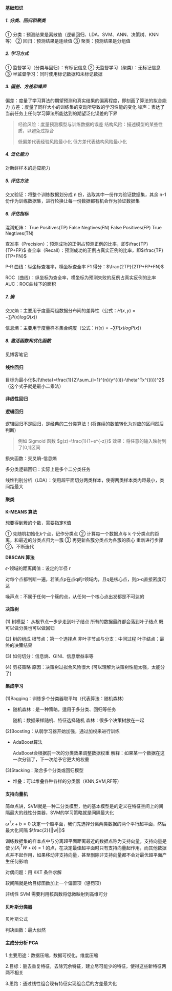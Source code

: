#### 基础知识

##### 1. 分类、回归和聚类

① 分类：预测结果是离散值（逻辑回归、LDA、SVM、ANN、决策树、KNN等）
② 回归：预测结果是连续值
③ 聚类：预测结果是分组值

##### 2. 学习方式

① 监督学习（分类与回归）：有标记信息
② 无监督学习（聚类）：无标记信息
③ 半监督学习：同时使用标记数据和未标记数据

##### 3. 偏差、方差和噪声

偏差：度量了学习算法的期望预测和真实结果的偏离程度，即刻画了算法的拟合能力
方差：度量了同样大小的训练集的变动所导致的学习性能的变化
噪声：表达了当前任务上任何学习算法所能达到的期望泛化误差的下界

> 经验风险：度量预测模型与训练数据的误差
> 结构风险：描述模型的某些性质，以避免过拟合
>
> 低偏差代表经验风险最小化
> 低方差代表结构风险最小化

##### 4. 泛化能力

对新鲜样本的适应能力

##### 5. 评估方法

交叉验证：将整个训练数据划分成 n 份，选取其中一份作为验证数据集，其余 n-1 份作为训练数据集，进行轮换让每一份数据都有机会作为验证数据集

##### 6. 评估指标

混淆矩阵：
True Positives(TP)    False Negtives(FN)
False Positives(FP)   True Negtives(TN)

查准率（Precision）：预测成功的正例占预测正例的比率，即$\frac{TP}{TP+FP}$
查全率（Recall）：预测成功的正例占真实正例的比率，即$\frac{TP}{TP+FN}$

P-R 曲线：纵坐标查准率，横坐标查全率
F1 得分：$\frac{2TP}{2TP+FP+FN}$

ROC（曲线）：纵坐标为查全率，横坐标为预测失败的反例占真实反例的比率
AUC：ROC曲线下的面积

##### 7. 熵

交叉熵：主要用于度量两组数据分布间的差异性（公式：$H(x,y)=-\sum P(x)logQ(x)$）

信息熵：主要用于度量样本集合纯度（公式：$H(x)=-\sum P(x)logP(x)$）

##### 8. 激活函数和优化函数

见博客笔记

#### 线性回归

目标为最小化$J(\theta)=\frac{1}{2}\sum_{i=1}^{n}(y^{(i)}-\theta^Tx^{(i)})^2$（这个式子就是最小二乘法）

#### 非线性回归

#### 逻辑回归

逻辑回归不是回归，是经典的二分类算法！(将连续的数值转化为对应的区间然后判断)

> 例如 Sigmoid 函数 $g(z)=\frac{1}{1+e^{-z}}$
> 效果：将任意的输入映射到了[0,1]区间

损失函数：交叉熵-信息熵

多分类逻辑回归：实际上是多个二分类任务

线性判别分析（LDA）：使用超平面切分两类样本，使得两类样本类内距最小，类间距最大

#### 聚类

**K-MEANS 算法**

想要得到簇的个数，需要指定K值

① 先随机初始化k个点，记作分类点
② 计算每一个数据点与 k 个分类点的距离，和最近的分类点归为一簇
③ 再更新各簇分类点为各簇的质心
重新进行步骤②，不断迭代

**DBSCAN 算法**

$\epsilon$-领域的距离阈值：设定的半径 r

对每个点都判断一遍，若某点p在点q的r领域内，且q是核心点，则p-q直接密度可达

噪声点：不属于任何一个簇的点，从任何一个核心点出发都是不可达的

#### 决策树

(1) 树模型：
从根节点一步步走到叶子结点
所有的数据最终都会落到叶子结点
既可以做分类也可以做回归

(2) 树的组成
根节点：第一个选择点
非叶子节点与分支：中间过程
叶子结点：最终的决策结果

(3) 如何切分：信息熵、GINI、信息增益率等

(4) 剪枝策略
原因：决策树过拟合风险很大
(可以理解为决策树性能太强，太能分了)

#### 集成学习

(1)Bagging：训练多个分类器取平均（代表算法：随机森林）

- 随机森林：是一种策略，适用于多分类、回归等任务

  随机：数据采样随机、特征选择随机
  森林：很多个决策树放在一起

(2)Boosting：从弱学习器开始加强，通过加权来进行训练

- AdaBoost算法

  AdaBoost会根据前一次的分类效果调整数据权重
  解释：如果某一个数据在这一次分错了，下一次给予它更大的权重

(3)Stacking：聚合多个分类或回归模型 

- 堆叠：可以堆叠各种各样的分类器（KNN,SVM,RF等）

#### 支持向量机

简单点讲，SVM就是一种二分类模型，他的基本模型是的定义在特征空间上的间隔最大的线性分类器，SVM的学习策略就是间隔最大化

$\omega^Tx+b=0$ 决定一个超平面，我们先选择分离两类数据的两个平行超平面，然后最大化间隔 $\frac{2}{||w||}$

训练数据集的样本点中与分离超平面距离最近的数据点称为支持向量，支持向量是使 $y_i(X_i^TW+b)=1$ 的点，在决定最佳超平面时只有支持向量起作用，而其他数据点并不起作用，如果移动非支持向量，甚至删除非支持向量都不会对最优超平面产生任何影响

对偶问题：用 KKT 条件求解

软间隔就是给目标函数加上一个偏置项（惩罚项）

非线性 SVM 需要利用核函数将低微映射到高维可分

#### 贝叶斯分类器

贝叶斯公式

判决函数：最大似然

#### 主成分分析 PCA

1.主要用途：数据压缩，数据可视化，维度压缩

2.目标：删去重复特征，去除冗余特征，建立尽可能少的特征，使得这些新特征两两不相关

3.思路：通过线性组合现有特征实现组合后的方差最大化
